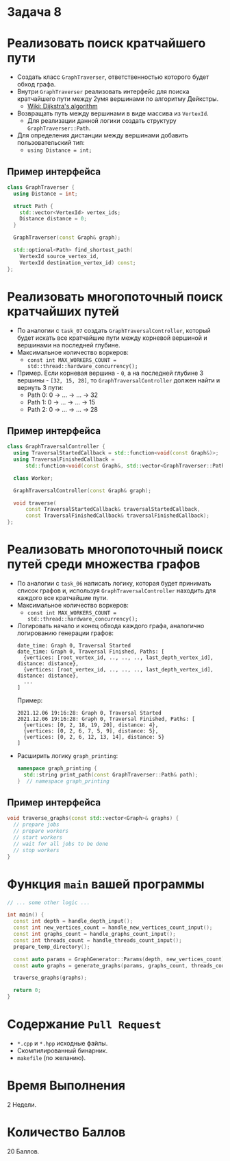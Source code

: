 # Задача 8

# Реализовать поиск кратчайшего пути

- Создать класс `GraphTraverser`, ответственностью которого будет обход графа.
- Внутри `GraphTraverser` реализовать интерфейс для поиска кратчайшего пути между 2умя вершинами по алгоритму Дейкстры.
  - [Wiki: Dijkstra's algorithm](https://en.wikipedia.org/wiki/Dijkstra%27s_algorithm)
- Возвращать путь между вершинами в виде массива из `VertexId`.
  - Для реализации данной логики создать структуру `GraphTraverser::Path`.
- Для определения дистанции между вершинами добавить пользовательский тип:
  - `using Distance = int;`

## Пример интерфейса

```cpp
class GraphTraverser {
  using Distance = int;

  struct Path {
    std::vector<VertexId> vertex_ids;
    Distance distance = 0;
  }

  GraphTraverser(const Graph& graph);

  std::optional<Path> find_shortest_path(
    VertexId source_vertex_id,
    VertexId destination_vertex_id) const;
};
```

# Реализовать многопоточный поиск кратчайших путей

- По аналогии с `task_07` создать `GraphTraversalController`, который будет искать все кратчайшие пути между корневой вершиной и вершинами на последней глубине.
- Максимальное количество воркеров:
  - `const int MAX_WORKERS_COUNT = std::thread::hardware_concurrency();`
- Пример. Если корневая вершина - `0`, а на последней глубине 3 вершины - `[32, 15, 28]`, то `GraphTraversalController` должен найти и вернуть 3 пути:
  - Path 0: 0 -> ... -> ... -> 32
  - Path 1: 0 -> ... -> ... -> 15
  - Path 2: 0 -> ... -> ... -> 28

## Пример интерфейса

```cpp
class GraphTraversalController {
  using TraversalStartedCallback = std::function<void(const Graph&)>;
  using TraversalFinishedCallback =
      std::function<void(const Graph&, std::vector<GraphTraverser::Path>)>;

  class Worker;

  GraphTraversalController(const Graph& graph);

  void traverse(
      const TraversalStartedCallback& traversalStartedCallback,
      const TraversalFinishedCallback& traversalFinishedCallback);
};
```

# Реализовать многопоточный поиск путей среди множества графов

- По аналогии с `task_06` написать логику, которая будет принимать список графов и, используя `GraphTraversalController` находить для каждого все кратчайшие пути.
- Максимальное количество воркеров:
  - `const int MAX_WORKERS_COUNT = std::thread::hardware_concurrency();`
- Логировать начало и конец обхода каждого графа, аналогично логированию генерации графов:
  ```
  date_time: Graph 0, Traversal Started
  date_time: Graph 0, Traversal Finished, Paths: [
    {vertices: [root_vertex_id, .., .., .., last_depth_vertex_id], distance: distance},
    {vertices: [root_vertex_id, .., .., .., last_depth_vertex_id], distance: distance},
    ...
  ]
  ```
  Пример:
  ```
  2021.12.06 19:16:28: Graph 0, Traversal Started
  2021.12.06 19:16:28: Graph 0, Traversal Finished, Paths: [
    {vertices: [0, 2, 18, 19, 20], distance: 4},
    {vertices: [0, 2, 6, 7, 5, 9], distance: 5},
    {vertices: [0, 2, 6, 12, 13, 14], distance: 5}
  ]
  ```
- Расширить логику `graph_printing`:
  ```cpp
  namespace graph_printing {
    std::string print_path(const GraphTraverser::Path& path);
  }  // namespace graph_printing
  ```

## Пример интерфейса

```cpp
void traverse_graphs(const std::vector<Graph>& graphs) {
  // prepare jobs
  // prepare workers
  // start workers
  // wait for all jobs to be done
  // stop workers
}
```

# Функция `main` вашей программы

```cpp
// ... some other logic ...

int main() {
  const int depth = handle_depth_input();
  const int new_vertices_count = handle_new_vertices_count_input();
  const int graphs_count = handle_graphs_count_input();
  const int threads_count = handle_threads_count_input();
  prepare_temp_directory();

  const auto params = GraphGenerator::Params(depth, new_vertices_count);
  const auto graphs = generate_graphs(params, graphs_count, threads_count);

  traverse_graphs(graphs);

  return 0;
}
```

# Содержание `Pull Request`

- `*.cpp` и `*.hpp` исходные файлы.
- Скомпилированный бинарник.
- `makefile` (по желанию).

# Время Выполнения

2 Недели.

# Количество Баллов

20 Баллов.
